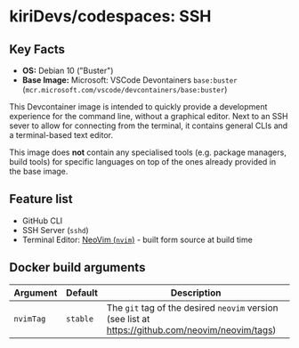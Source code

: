 # kiriDevs/codespaces: SSH

## Key Facts

- **OS:** Debian 10 ("Buster")
- **Base Image:**  Microsoft: VSCode Devontainers `base:buster`
(`mcr.microsoft.com/vscode/devcontainers/base:buster`)

This Devcontainer image is intended to quickly provide a development experience for the command line, without a graphical editor.
Next to an SSH sever to allow for connecting from the terminal, it contains general CLIs and a terminal-based text editor.

This image does **not** contain any specialised tools (e.g. package managers, build tools) for specific languages on top of the ones already provided in the base image.

## Feature list

- GitHub CLI
- SSH Server (`sshd`)
- Terminal Editor: [NeoVim (`nvim`)](https://github.com/neovim/neovim) - built form source at build time

## Docker build arguments

Argument | Default | Description
--- | --- | ---
`nvimTag` | `stable` | The `git` tag of the desired `neovim` version (see list at https://github.com/neovim/neovim/tags)
